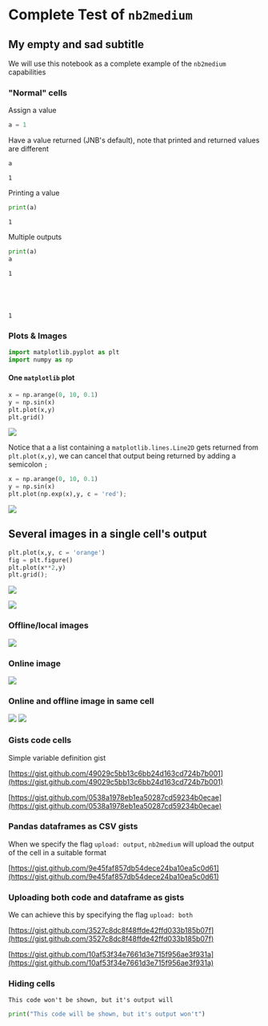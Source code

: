 # Complete Test of `nb2medium`

## My empty and sad subtitle

We will use this notebook as a complete example of the `nb2medium` capabilities

### "Normal" cells

Assign a value


```python
a = 1
```

Have a value returned (JNB's default), note that printed and returned values are different


```python
a
```




    1



Printing a value


```python
print(a)
```

    1


Multiple outputs


```python
print(a)
a
```

    1





    1



### Plots & Images


```python
import matplotlib.pyplot as plt
import numpy as np
```

#### One `matplotlib` plot


```python
x = np.arange(0, 10, 0.1)
y = np.sin(x)
plt.plot(x,y)
plt.grid()
```

![](https://cdn-images-1.medium.com/proxy/1*60J3d7TXOUcpu2ND8sun0Q.png)


Notice that a a list containing a `matplotlib.lines.Line2D` gets returned from `plt.plot(x,y)`, we can cancel that output being returned by adding a semicolon `;`


```python
x = np.arange(0, 10, 0.1)
y = np.sin(x)
plt.plot(np.exp(x),y, c = 'red');
```

![](https://cdn-images-1.medium.com/proxy/1*ky0JIY4Tf-2HfBXtNZhFog.png)


## Several images in a single cell's output


```python
plt.plot(x,y, c = 'orange')
fig = plt.figure()
plt.plot(x**2,y)
plt.grid();
```

![](https://cdn-images-1.medium.com/proxy/1*XCrZjB5ZPHHlPuV1hmhTiA.png)

![](https://cdn-images-1.medium.com/proxy/1*k2qlCbK6GPq596AbnJ2xjw.png)


### Offline/local images

![](https://cdn-images-1.medium.com/proxy/1*xYdnXpwz3wapR0XTS4aP6Q.png)

### Online image

![](https://external-content.duckduckgo.com/iu/?u=https%3A%2F%2Ftse3.mm.bing.net%2Fth%3Fid%3DOIP.TYe3gPutefAvqQe69fSXYAAAAA%26pid%3DApi&f=1)

### Online and offline image in same cell

![](https://external-content.duckduckgo.com/iu/?u=https%3A%2F%2Ftse3.mm.bing.net%2Fth%3Fid%3DOIP.TYe3gPutefAvqQe69fSXYAAAAA%26pid%3DApi&f=1)
![](https://cdn-images-1.medium.com/proxy/1*xYdnXpwz3wapR0XTS4aP6Q.png)

### Gists code cells

Simple variable definition gist

[https://gist.github.com/49029c5bb13c6bb24d163cd724b7b001](https://gist.github.com/49029c5bb13c6bb24d163cd724b7b001)


[https://gist.github.com/0538a1978eb1ea50287cd59234b0ecae](https://gist.github.com/0538a1978eb1ea50287cd59234b0ecae)


### Pandas dataframes as CSV gists

When we specify the flag `upload: output`, `nb2medium` will upload the output of the cell in a suitable format

[https://gist.github.com/9e45faf857db54dece24ba10ea5c0d61](https://gist.github.com/9e45faf857db54dece24ba10ea5c0d61)


### Uploading both code and dataframe as gists

We can achieve this by specifying the flag `upload: both`

[https://gist.github.com/3527c8dc8f48ffde42ffd033b185b07f](https://gist.github.com/3527c8dc8f48ffde42ffd033b185b07f)

[https://gist.github.com/10af53f34e7661d3e715f956ae3f931a](https://gist.github.com/10af53f34e7661d3e715f956ae3f931a)


### Hiding cells

    This code won't be shown, but it's output will



```python
print("This code will be shown, but it's output won't")
```
